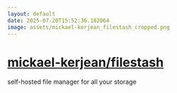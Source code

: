 ```yaml
---
layout: default
date: 2025-07-20T15:52:36.182064
image: assets/mickael-kerjean_filestash_cropped.png
---
```


# [mickael-kerjean/filestash](https://github.com/mickael-kerjean/filestash)

self-hosted file manager for all your storage
